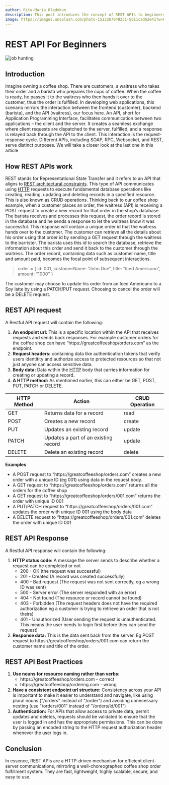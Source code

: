 ```yaml
---
author: Rita-Maria Oladokun
description: This post introduces the concept of REST APIs to beginners using a coffee shop analogy.
image: https://images.unsplash.com/photo-1513267048331-5611cad62e41?w=600&auto=format&fit=crop&q=60&ixlib=rb-4.0.3&ixid=M3wxMjA3fDB8MHxzZWFyY2h8MTJ8fGNvZmZlZSUyMHNob3B8ZW58MHx8MHx8fDA%3D
---
```


# REST API For Beginners
![job hunting](https://images.unsplash.com/photo-1513267048331-5611cad62e41?w=1100&auto=format&fit=crop&q=60&ixlib=rb-4.0.3&ixid=M3wxMjA3fDB8MHxzZWFyY2h8MTJ8fGNvZmZlZSUyMHNob3B8ZW58MHx8MHx8fDA%3D
)

## Introduction

Imagine owning a coffee shop. There are customers, a waitress who takes their order and a barista who prepares the cups of coffee. When the coffee is ready, he passes it to the waitress who then hands it over to the customer, thus the order is fulfilled. In developing web applications, this scenario mirrors the interaction between the frontend (customer), backend (barista), and the API (waitress), our focus here.
An API, short for Application Programming Interface, facilitates communication between two applications – the client and the server. It creates a seamless exchange where client requests are dispatched to the server, fulfilled, and a response is relayed back through the API to the client. This interaction is the request-response cycle.
Different APIs, including SOAP, RPC, Websocket, and REST, serve distinct purposes. We will take a closer look at the last one in this article

## How REST APIs work

REST stands for Representational State Transfer and it refers to an API that aligns to [REST architectural constraints](https://www.geeksforgeeks.org/rest-api-architectural-constraints/). This type of API communicates using [HTTP](https://en.wikipedia.org/wiki/HTTP) requests to execute fundamental database operations like creating, reading, updating and deleting records in a specified resource. This is also known as CRUD operations. Thinking back to our coffee shop example, when a customer places an order, the waitress (API) is receiving a POST request to create a new record for that order in the shop’s database. The barista receives and processes this request, the order record is stored in the database and he sends a response to let the waitress know it was successful. This response will contain a unique order id that the waitress hands over to the customer. The customer can retrieve all the details about his order using that order id by sending a GET request through the waitress to the barrister. The barista uses this id to search the database, retrieve the information about this order and send it back to the customer through the waitress. The order record, containing data such as customer name, title and amount paid, becomes the focal point of subsequent interactions.
> order = {
>            id: 001,
>            customerName: “John Doe”,
>            title: “Iced Americano”,
>            amount: “1000”
>         }

The customer may choose to update his order from an Iced Americano to a Soy latte by using a PATCH/PUT request. Choosing to cancel the order will be a DELETE request.

## REST API request 
A Restful API request will contain the following:
1. **An endpoint url:** This is a specific location within the API that receives  requests and sends back responses. For example customer orders for the coffee shop can have “https://greatcoffeeshop/orders.com” as the endpoint.
2. **Request headers:** containing data like authentication tokens that verify users identitity and authorize access to protected resources so that not just anyone can access sensitive data.
3. **Body data:** Data within the [HTTP](https://en.wikipedia.org/wiki/HTTP) body that carries information for creating or updating a record.
4. **A HTTP method:** As mentioned earlier, this can either be GET, POST, PUT, PATCH or DELETE.

| HTTP Method | Action | CRUD Operation |
|-------|--------|---------|
| GET          | Returns data for a record | read |
| POST | Creates a new record | create |
| PUT | Updates an existing record | update |
| PATCH | Updates a part of an existing record | update |
| DELETE | Delete an existing record | delete |

**Examples**
- A POST request to “https://greatcoffeeshop/orders.com” creates a new order with a unique ID (eg 001) using data in the request body.
- A GET request to “https://greatcoffeeshop/orders.com” returns all the orders for the coffee shop
- A GET request to “https://greatcoffeeshop/orders/001.com” returns the order with unique ID 001
- A PUT/PATCH request to “https://greatcoffeeshop/orders/001.com” updates the order with unique ID 001 using the body data
- A DELETE request to “https://greatcoffeeshop/orders/001.com” deletes the order with unique ID 001

## REST API Response
A Restful API response will contain the following:
1. **HTTP status code:** A message the server sends to describe whether a request can be completed or not
   - 200 - OK (the request was successful)
   - 201 - Created (A record was created successfully)
   - 400 - Bad request (The request was not sent correctly, eg a wrong ID was sent)
   - 500 - Server error (The server responded with an error)
   - 404 - Not found (The resource or record cannot be found)
   - 403 - Forbidden (The request headers does not have the required authorization eg a customer is trying to retrieve an order that is not theirs)
   - 401 - Unauthorized (User sending the request is unauthenticated. This means the user needs to login first before they can send the request) 
2. **Response data:** This is the data sent back from the server. Eg POST request to https://greatcoffeeshop/orders/001.com can return the customer name and title of the order.

## REST API Best Practices
1. **Use nouns for resource naming rather than verbs:**
     - https://greatcoffeeshop/orders.com - correct
     - https://greatcoffeeshop/ordering.com - wrong
2. **Have a consistent endpoint url structure:** Consistency across your API is important to make it easier to understand and navigate, like using plural nouns ("/orders" instead of "/order") and avoiding unnecessary nesting (use "/orders/001" instead of "/orders/id/001")
3. **Authentication:** For APIs that allow access to private data, permit updates and deletes, requests should be validated to ensure that the user is logged in and has the appropriate permissions. This can be done by passing an encoded string to the HTTP request authorization header whenever the user logs in. 

## Conclusion
In essence, REST APIs are a HTTP-driven mechanism for efficient client-server communications, mirroring a well-choreographed coffee shop order fulfillment system. They are fast, lightweight, highly scalable, secure, and easy to use. 
